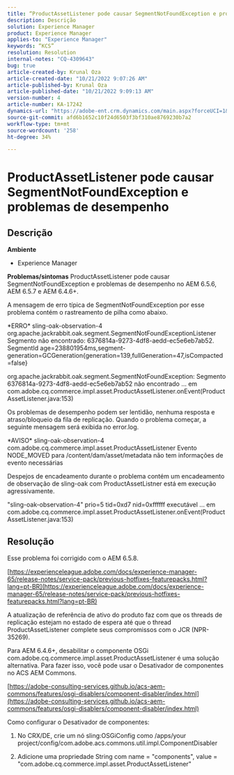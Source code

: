 ```yaml
---
title: “ProductAssetListener pode causar SegmentNotFoundException e problemas de desempenho”
description: Descrição
solution: Experience Manager
product: Experience Manager
applies-to: "Experience Manager"
keywords: “KCS”
resolution: Resolution
internal-notes: "CQ-4309643"
bug: true
article-created-by: Krunal Oza
article-created-date: "10/21/2022 9:07:26 AM"
article-published-by: Krunal Oza
article-published-date: "10/21/2022 9:09:13 AM"
version-number: 4
article-number: KA-17242
dynamics-url: "https://adobe-ent.crm.dynamics.com/main.aspx?forceUCI=1&pagetype=entityrecord&etn=knowledgearticle&id=f9b60fc7-1f51-ed11-bba2-0022480867fb"
source-git-commit: afd6b1652c10f24d6503f3bf310ae8769230b7a2
workflow-type: tm+mt
source-wordcount: '258'
ht-degree: 34%

---
```


# ProductAssetListener pode causar SegmentNotFoundException e problemas de desempenho

## Descrição

<b>Ambiente</b>
- Experience Manager



<b>Problemas/sintomas</b>
ProductAssetListener pode causar SegmentNotFoundException e problemas de desempenho no AEM 6.5.6, AEM 6.5.7 e AEM 6.4.6+.



A mensagem de erro típica de SegmentNotFoundException por esse problema contém o rastreamento de pilha como abaixo.

\*ERRO\* sling-oak-observation-4 org.apache.jackrabbit.oak.segment.SegmentNotFoundExceptionListener Segmento não encontrado: 6376814a-9273-4df8-aedd-ec5e6eb7ab52. SegmentId age=238801954ms,segment-generation=GCGeneration{generation=139,fullGeneration=47,isCompacted=false}

org.apache.jackrabbit.oak.segment.SegmentNotFoundException: Segmento 6376814a-9273-4df8-aedd-ec5e6eb7ab52 não encontrado ... em com.adobe.cq.commerce.impl.asset.ProductAssetListener.onEvent(ProductAssetListener.java:153)



Os problemas de desempenho podem ser lentidão, nenhuma resposta e atraso/bloqueio da fila de replicação. Quando o problema começar, a seguinte mensagem será exibida no error.log.

\*AVISO\* sling-oak-observation-4 com.adobe.cq.commerce.impl.asset.ProductAssetListener Evento NODE_MOVED para /content/dam/asset/metadata não tem informações de evento necessárias



Despejos de encadeamento durante o problema contém um encadeamento de observação de sling-oak com ProductAssetListner está em execução agressivamente.

&quot;sling-oak-observation-4&quot; prio=5 tid=0xd7 nid=0xffffff executável ... em com.adobe.cq.commerce.impl.asset.ProductAssetListener.onEvent(ProductAssetListener.java:153)


## Resolução


Esse problema foi corrigido com o AEM 6.5.8.

[https://experienceleague.adobe.com/docs/experience-manager-65/release-notes/service-pack/previous-hotfixes-featurepacks.html?lang=pt-BR](https://experienceleague.adobe.com/docs/experience-manager-65/release-notes/service-pack/previous-hotfixes-featurepacks.html?lang=pt-BR)

A atualização de referência de ativo do produto faz com que os threads de replicação estejam no estado de espera até que o thread ProductAssetListener complete seus compromissos com o JCR (NPR-35269).



Para AEM 6.4.6+, desabilitar o componente OSGi com.adobe.cq.commerce.impl.asset.ProductAssetListener é uma solução alternativa. Para fazer isso, você pode usar o Desativador de componentes no ACS AEM Commons.

[https://adobe-consulting-services.github.io/acs-aem-commons/features/osgi-disablers/component-disabler/index.html](https://adobe-consulting-services.github.io/acs-aem-commons/features/osgi-disablers/component-disabler/index.html)



Como configurar o Desativador de componentes:

1. No CRX/DE, crie um nó sling:OSGiConfig como /apps/your project/config/com.adobe.acs.commons.util.impl.ComponentDisabler

2. Adicione uma propriedade String com name = &quot;components&quot;, value = &quot;com.adobe.cq.commerce.impl.asset.ProductAssetListener&quot;
